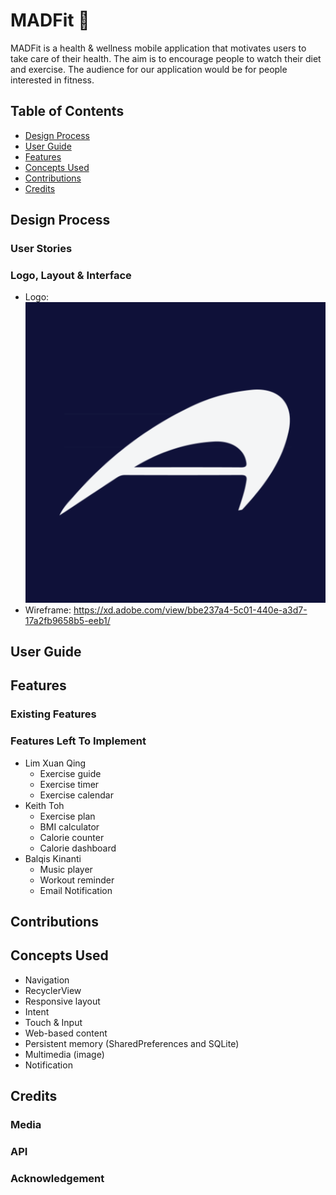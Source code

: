 # MADFit :muscle:

MADFit is a health & wellness mobile application that motivates users to take care of their health.
The aim is to encourage people to watch their diet and exercise. The audience for our application would be for people interested in fitness.

## Table of Contents
* [Design Process](https://github.com/Balqiskinanti/MADFit#design-process)
* [User Guide](https://github.com/Balqiskinanti/MADFit#user-guide)
* [Features](https://github.com/Balqiskinanti/MADFit#features)
* [Concepts Used](https://github.com/Balqiskinanti/MADFit#concepts-used)
* [Contributions](https://github.com/Balqiskinanti/MADFit#contributions)
* [Credits](https://github.com/Balqiskinanti/MADFit#credits)

## Design Process
### User Stories

### Logo, Layout & Interface
* Logo: ![MADFit Logo](https://github.com/Balqiskinanti/MADFit/blob/main/app/src/main/ic_launcher-playstore.png)
* Wireframe: https://xd.adobe.com/view/bbe237a4-5c01-440e-a3d7-17a2fb9658b5-eeb1/

## User Guide

## Features
### Existing Features

### Features Left To Implement
* Lim Xuan Qing
    * Exercise guide
    * Exercise timer
    * Exercise calendar
* Keith Toh
    * Exercise plan
    * BMI calculator
    * Calorie counter
    * Calorie dashboard
* Balqis Kinanti
    * Music player
    * Workout reminder
    * Email Notification

## Contributions

## Concepts Used
* Navigation
* RecyclerView
* Responsive layout
* Intent
* Touch & Input
* Web-based content
* Persistent memory (SharedPreferences and SQLite)
* Multimedia (image)
* Notification

## Credits
### Media
### API
### Acknowledgement
